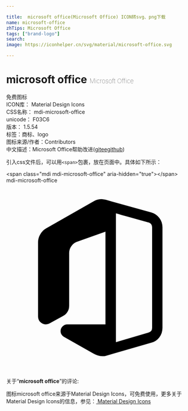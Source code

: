 ```yaml
---

title:  microsoft office(Microsoft Office) ICON转svg、png下载
name: microsoft-office
zhTips: Microsoft Office
tags: ["brand-logo"]
search: 
image: https://iconhelper.cn/svg/material/microsoft-office.svg

---
```


# microsoft office  <small style="font-size: 60%;font-weight: 100">Microsoft Office</small>


<div class="detail-page">
<p>
<span><span class="badge-success badge">免费图标</span> </span>
<br/>
<span>
ICON库：
<span class="badge-secondary badge">Material Design Icons</span> 
</span>
<br/>
<span>
CSS名称：
<span class="badge-secondary badge">mdi-microsoft-office</span> 
</span>
<br/>
<span>
unicode：
<span class="badge-secondary badge">F03C6</span> 
<copy-btn content='F03C6' btn-title=""></copy-btn>
<copy-btn :content='String.fromCodePoint(parseInt("F03C6", 16))' btn-title="复制U"></copy-btn>
</span>
<br/>
<span>
版本：
<span class="badge-secondary badge">1.5.54</span> 
</span><br/><span>标签：<span class="badge-light badge"><router-link to="/tags/brand-logo.html">商标、logo</router-link></span></span>
<br/>
<span>图标来源/作者：<span class="badge-light badge">Contributors</span></span> 
<br/>
<span class="zh-detail">中文描述：<span class="badge-primary badge">Microsoft Office</span><span class="help-link"><span>帮助改进</span>(<a href="https://gitee.com/liuwave/icon-helper/edit/master/json/material/microsoft-office.json" target="_blank" rel="noopener noreferrer">gitee</a><a href="https://github.com/liuwave/icon-helper/edit/master/json/material/microsoft-office.json" target="_blank" rel="noopener noreferrer">github</a></span>)</span><br/>
</p>
</div>
<div class="alert alert-dark">
  <i class="mdi mdi-microsoft-office mdi-48px"></i>
  <i class="mdi mdi-microsoft-office mdi-36px"></i>
  <i class="mdi mdi-microsoft-office mdi-24px"></i>
  <i class="mdi mdi-microsoft-office mdi-18px"></i>
</div>
<div>
  <p>引入css文件后，可以用<code>&lt;span&gt;</code>包裹，放在页面中。具体如下所示：    
  </p>
  <div class="alert alert-primary" style="font-size: 14px">
    &lt;span class="mdi mdi-microsoft-office" aria-hidden="true"&gt;&lt;/span&gt;
    <copy-btn content='<span class="mdi mdi-microsoft-office" aria-hidden="true"></span>'></copy-btn>
  </div>
  <div class="alert alert-secondary">
    <i class="mdi mdi-microsoft-office"
    style="font-size: 24px"
    aria-hidden="true"></i> mdi-microsoft-office
    <copy-btn content="mdi-microsoft-office" btn-title="复制图标名称"></copy-btn>
  </div>
</div>
<div id="svg" class="svg-wrap">
<svg xmlns="http://www.w3.org/2000/svg" viewBox="0 0 24 24"><path d="M19.94 5.59V18.39Q19.94 19.06 19.55 19.59 19.16 20.11 18.5 20.29L12.77 21.94Q12.65 21.97 12.5 22H12.28Q11.95 22 11.68 21.91 11.41 21.82 11.13 21.67L7.38 19.55Q7.17 19.43 7.05 19.24 6.93 19.05 6.93 18.81 6.93 18.45 7.19 18.2 7.44 17.95 7.8 17.95H12.66V6.14L9 7.44Q8.57 7.6 8.3 8 8.03 8.38 8.03 8.85V15.58Q8.03 16 7.82 16.34 7.62 16.68 7.25 16.88L5.53 17.82Q5.29 17.95 5.05 17.95 4.64 17.95 4.35 17.66 4.06 17.37 4.06 16.95V7.47Q4.06 6.95 4.33 6.5 4.61 6 5.06 5.74L11.22 2.24Q11.43 2.12 11.67 2.06 11.91 2 12.15 2 12.32 2 12.46 2.03 12.6 2.05 12.77 2.1L18.5 3.69Q18.83 3.78 19.09 3.96 19.35 4.14 19.54 4.39 19.74 4.65 19.84 4.95 19.94 5.26 19.94 5.59M18.62 18.39V5.59Q18.62 5.36 18.5 5.19 18.35 5 18.13 4.96L15.31 4.18Q15 4.09 14.65 4 14.32 3.89 14 3.81V20.21L18.13 19Q18.35 18.96 18.5 18.79 18.62 18.62 18.62 18.39Z" /></svg>
</div>
<detail full-name='mdi-microsoft-office'></detail>
<div class="icon-detail__container">
<p>关于“<b>microsoft office</b>”的评论:</p>
</div>
<Vssue title="关于“microsoft office”的评论" />    
<div><p>图标microsoft office来源于Material Design Icons，可免费使用，更多关于 Material Design Icons的信息，参见：<a target="_blank" href="https://iconhelper.cn/material.html"> Material Design Icons</a>
</p></div>
